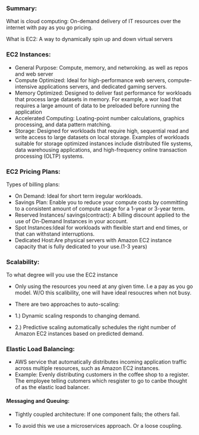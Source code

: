 ### Summary:

What is cloud computing: On-demand delivery of IT resources over the internet with pay as you go pricing.

What is EC2: A way to dynamically spin up and down virtual servers

### EC2 Instances:

- General Purpose: Compute, memory, and netwroking. as well as repos and web server
- Compute Optimized: Ideal for high-performance web servers, compute-intensive applications servers, and dedicated gaming servers.
- Memory Optimized: Designed to deliver fast performance for workloads that process large datasets in memory. For example, a wor load that requires a large amount of data to be preloaded before running the application
- Accelerated Computing: Loating-point number calculations, graphics processing, and data pattern matching.
- Storage: Designed for workloads that require high, sequential read and write access to large datasets on local storage. Examples of workloads suitable for storage optimized instances include distributed file systems, data warehousing applications, and high-frequency online transaction processing (OLTP) systems.

### EC2 Pricing Plans:

Types of billing plans:

- On Demand: Ideal for short term iregular workloads.
- Savings Plan: Enable you to reduce your compute costs by committing to a consistent amount of compute usage for a 1-year or 3-year term.
- Reserved Instances/ savings(contract): A billing discount applied to the use of On-Demand Instances in your account.
- Spot Instances:Ideal for workloads with flexible start and end times, or that can withstand interruptions.
- Dedicated Host:Are physical servers with Amazon EC2 instance capacity that is fully dedicated to your use.(1-3 years)

### Scalability:

To what degree will you use the EC2 instance

- Only using the resources you need at any given time. I.e a pay as you go model. W/O this scalibility, one will have ideal resoucres when not busy.

- There are two approaches to auto-scaling:

- 1.) Dynamic scaling responds to changing demand.

- 2.) Predictive scaling automatically schedules the right number of Amazon EC2 instances based on predicted demand.

### Elastic Load Balancing:

- AWS service that automatically distributes incoming application traffic across multiple resources, such as Amazon EC2 instances.
- Example: Evenly distributing customers in the coffee shop to a register. The employee telling cutomers which resgister to go to canbe thought of as the elastic load balancer.

#### Messaging and Queuing:

- Tightly coupled architecture: If one component fails; the others fail.

- To avoid this we use a microservices approach. Or a loose coupling.
